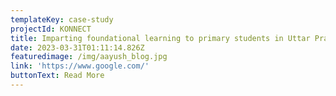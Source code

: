 ```yaml
---
templateKey: case-study
projectId: KONNECT
title: Imparting foundational learning to primary students in Uttar Pradesh
date: 2023-03-31T01:11:14.826Z
featuredimage: /img/aayush_blog.jpg
link: 'https://www.google.com/'
buttonText: Read More
---
```


